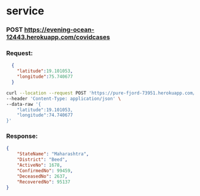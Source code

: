 # service

### POST https://evening-ocean-12443.herokuapp.com/covidcases


### Request:
```json
  {
    "latitude":19.101053,
    "longitude":75.740677
  }
```
```bash 
curl --location --request POST 'https://pure-fjord-73951.herokuapp.com/covidcases' \
--header 'Content-Type: application/json' \
--data-raw '{
    "latitude":19.101053,
    "longitude":74.740677
}'
```

### Response:
```json
{
    "StateName": "Maharashtra",
    "District": "Beed",
    "ActiveNo": 1678,
    "ConfirmedNo": 99459,
    "DeceasedNo": 2637,
    "RecoveredNo": 95137
}
```
